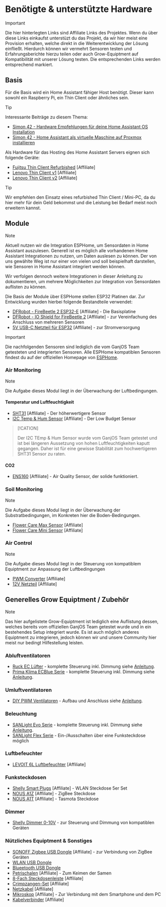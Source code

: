 # Benötigte & unterstützte Hardware

>[!IMPORTANT]
>
>Die hier hinterlegten Links sind Affiliate Links des Projektes. Wenn du über diese Links einkaufst unterstüzt du das Projekt, da wir hier meist eine Provision erhalten, welche direkt in die Weiterentwicklung der Lösung einfließt. Hierdurch können wir vermehrt Sensoren testen und Erfahrungsberichte hierzu teilen oder auch Grow-Equiptment auf Kompatibilität mit unserer Lösung testen. Die entsprechenden Links werden entsprechend markiert. 

## Basis
Für die Basis wird ein Home Assistant fähiger Host benötigt. Dieser kann sowohl ein Raspberry Pi, ein Thin Client oder ähnliches sein. 

>[!TIP]
>
>Interessante Beiträge zu diesem Thema:
>* [Simon 42 - Hardware Empfehlungen für deine Home Assistant OS Installation](https://www.simon42.com/home-assistant-hardware/)
>* [Simon 42 - Home Assistant als virtuelle Maschine auf Proxmox installieren](https://www.simon42.com/home-assistant-proxmox/)


Als Hardware für das Hosting des Home Assistant Servers eignen sich folgende Geräte:

* [Fujitsu Thin Client Refurbished](https://amzn.to/4aRsIdT) [Affiliate]
* [Lenovo Thin Client v1](https://amzn.to/3VuXxQ7) [Affiliate]
* [Lenovo Thin Client v2](https://amzn.to/3KsXgrs) [Affiliate]

>[!TIP]
>
>Wir empfehlen den Einsatz eines refurbished Thin Client / Mini-PC, da du hier mehr für dein Geld bekommst und die Leistung bei Bedarf meist noch erweitern kannst. 


## Module

>[!NOTE]
>
> Aktuell nutzen wir die Integration ESPHome, um Sensordaten in Home Assistant auszulesen. Generell ist es möglich alle vorhandenen Home Assistant Integrationen zu nutzen, um Daten auslesen zu können. Der von uns gewählte Weg ist nur einer von vielen und soll beispielhaft darstellen, wie Sensoren in Home Assistant integriert werden können. 
>
> Wir verfolgen dennoch weitere Integrationen in dieser Anleitung zu dokumentieren, um mehrere Möglichkeiten zur Integration von Sensordaten auflisten zu können. 


Die Basis der Module über ESPHome stellen ESP32 Platinen dar. Zur Entwicklung wurden hierbei folgende Bestandteile verwendet:

* [DFRobot - FireBeetle 2 ESP32-E](https://www.dfrobot.com/product-2231.html?tracking=WjyQJqF2zJKV41fDEVNqlL8iIoSaXJXcs510uBhCzQJ0RftedpYAlvGH8TibE7eY) [Affiliate] - Die Basisplatine
* [DFRobot - IO Shield for FireBeetle 2](https://www.dfrobot.com/product-2395.html?tracking=WjyQJqF2zJKV41fDEVNqlL8iIoSaXJXcs510uBhCzQJ0RftedpYAlvGH8TibE7eY) [Affiliate] - zur Vereinfachung des Anschluss von mehreren Sensoren
* [5V USB-C Netzteil für ESP32](https://amzn.to/4bTv2BX) [Affiliate] - zur Stromversorgung

>[!IMPORTANT]
>
> Die nachfolgenden Sensoren sind lediglich die vom GanjOS Team getesteten und integrierten Sensoren. Alle ESPHome kompatiblen Sensoren findest du auf der offiziellen Homepage von [ESPHome](https://esphome.io/).

### Air Monitoring

>[!NOTE]
>
> Die Aufgabe dieses Modul liegt in der Überwachung der Luftbedingungen.

#### Temperatur und Luftfeuchtigkeit

* [SHT31](https://www.dfrobot.com/product-2160.html?tracking=WjyQJqF2zJKV41fDEVNqlL8iIoSaXJXcs510uBhCzQJ0RftedpYAlvGH8TibE7eY) [Affiliate] - Der höherwertigere Sensor
* [I2C Temp & Hum Sensor](https://www.dfrobot.com/product-2600.html?tracking=WjyQJqF2zJKV41fDEVNqlL8iIoSaXJXcs510uBhCzQJ0RftedpYAlvGH8TibE7eY) [Affiliate] - Der Low Budget Sensor

>[!CATION]
>
> Der I2C TEmp & Hum Sensor wurde vom GanjOS Team getestet und ist bei längeren Aussetzung von hohen Luftfeuchtigkeiten kaputt gegangen. Daher ist für eine gewisse Stabilität zum hochwertigeren SHT31 Sensor zu raten. 

#### CO2

* [ENS160](https://www.dfrobot.com/product-2623.html?tracking=WjyQJqF2zJKV41fDEVNqlL8iIoSaXJXcs510uBhCzQJ0RftedpYAlvGH8TibE7eY) [Affiliate] - Air Quality Sensor, der solide funktioniert.

### Soil Monitoring
>[!NOTE]
>
> Die Aufgabe dieses Modul liegt in der Überwachung der Substratbedingungen, im Konkreten hier die Boden-Bedingungen.

* [Flower Care Max Sensor](https://www.techpunt.nl/de/xiaomi-hhcc-mi-flower-care-plant-sensor-max.html) [Affiliate]
* [Flower Care Mini Sensor](https://amzn.to/4d90FZi) [Affiliate]

### Air Control 
>[!NOTE]
>
> Die Aufgabe dieses Modul liegt in der Steuerung von kompatiblem Equiptment zur Anpassung der Luftbedingungen

* [PWM Converter](https://amzn.to/4fwRR0Z) [Affiliate]
* [12V Netzteil](https://amzn.to/3WTSvy8) [Affiliate]


## Generelles Grow Equiptment / Zubehör

>[!NOTE]
>
>Das hier aufgelistete Grow-Equiptment ist lediglich eine Auflistung dessen, welches bereits vom offiziellen GanjOS Team getestet wurde und in ein bestehendes Setup integriert wurde. Es ist auch möglich anderes Equiptment zu integrieren, jedoch können wir und unsere Community hier meist nur bedingt Hilfestellung leisten.

### Abluftventilatoren

* [Ruck EC Lüfter]()  - komplette Steuerung inkl. Dimmung siehe [Anleitung](./Guides/RuckEC.md).
* [Prima Klima ECBlue Serie]() - komplette Steuerung inkl. Dimmung siehe [Anleitung](./Guides/PKECBlue.md).

### Umluftventilatoren

* [DIY PWM Ventilatoren]() - Aufbau und Anschluss siehe [Anleitung](./Guides/PWMVentilation.md).

### Beleuchtung

* [SANLight Evo Serie]() - komplette Steuerung inkl. Dimmung siehe [Anleitung](./Guides/SANLightEvo.md).
* [SANLight Flex Serie]() - Ein-/Ausschalten über eine Funksteckdose möglich

### Luftbefeuchter

* [LEVOIT 6L Luftbefeuchter](https://amzn.to/3WyrkI8) [Affiliate]

### Funksteckdosen

* [Shelly Smart Plugs](https://amzn.to/3WRTe3u) [Affiliate] - WLAN Steckdose 5er Set
* [NOUS A1Z](https://amzn.to/4azvhRF) [Affiliate] - ZigBee Steckdose
* [NOUS A1T](https://amzn.to/4aBp3kl) [Affiliate] - Tasmota Steckdose

### Dimmer

* [Shelly Dimmer 0-10V](https://amzn.to/46Ivv8U) - zur Steuerung und Dimmung von kompatiblen Geräten

### Nützliches Equiptment & Sonstiges

* [SONOFF Zigbee USB Dongle](https://amzn.to/4dXsq7Q) [Affiliate] - zur Verbindung von ZigBee Geräten
* [WLAN USB Dongle]()
* [Blueetooth USB Dongle]()
* [Petrischalen](https://amzn.to/3LSmwYS) [Affiliate] - Zum Keimen der Samen
* [8-Fach Steckdosenleiste](https://amzn.to/3YBD9zI) [Affiliate]
* [Crimpzangen-Set](https://amzn.to/3LWoBmO) [Affiliate]
* [Netzkabel](https://amzn.to/4duyV16) [Affiliate]
* [Mikroskop](https://amzn.to/3yvMO0a) [Affiliate] - Zur Verbindung mit dem Smartphone und dem PC
* [Kabelverbinder](https://amzn.to/4fxSA20) [Affiliate]